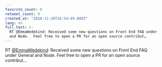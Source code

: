 ```yaml
---
favorite_count: 0
retweet_count: 0
created_at: "2018-11-20T16:54:49.000Z"
lang: en
full_text: >-
  RT @EmmaWedekind: Received some new questions on Front End FAQ under General
  and Node.  Feel free to open a PR for an open source contribut…
---
```


RT [@EmmaWedekind](https://twitter.com/EmmaWedekind): Received some new
questions on Front End FAQ under General and Node. Feel free to open a PR for an
open source contribut…

